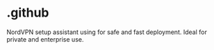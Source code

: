# .github
NordVPN setup assistant using for safe and fast deployment. Ideal for private and enterprise use.
